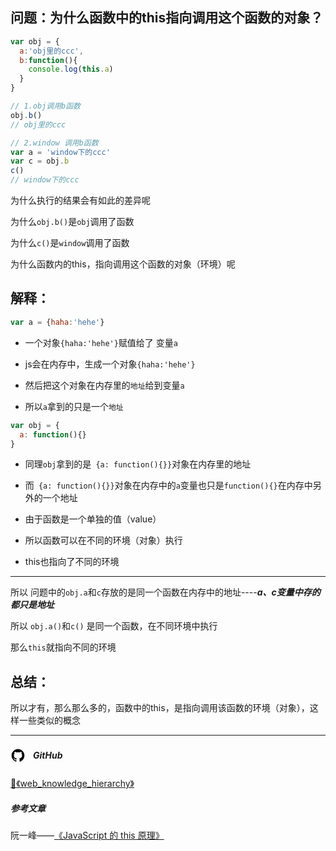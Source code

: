 ## 问题：为什么函数中的this指向调用这个函数的对象？

```js
var obj = {
  a:'obj里的ccc',
  b:function(){
    console.log(this.a)
  }
}

// 1.obj调用b函数
obj.b()
// obj里的ccc

// 2.window 调用b函数
var a = 'window下的ccc'
var c = obj.b  
c()
// window下的ccc
```

为什么执行的结果会有如此的差异呢

为什么`obj.b()`是`obj`调用了函数

为什么`c()`是`window`调用了函数

为什么函数内的this，指向调用这个函数的对象（环境）呢


## 解释：

```js
var a = {haha:'hehe'}
```

* 一个对象`{haha:'hehe'}`赋值给了 变量`a`

* js会在内存中，生成一个对象`{haha:'hehe'}`

* 然后把这个对象在内存里的`地址`给到变量`a`

* 所以`a`拿到的只是一个`地址`

```js
var obj = {
  a: function(){}
}
```

* 同理`obj`拿到的是` {a: function(){}}`对象在内存里的地址

* 而` {a: function(){}}`对象在内存中的`a`变量也只是`function(){}`在内存中另外的一个地址

* 由于函数是一个单独的值（value）

* 所以函数可以在不同的环境（对象）执行

* this也指向了不同的环境

---

所以 问题中的`obj.a`和`c`存放的是同一个函数在内存中的地址----***a、c变量中存的都只是地址***

所以  `obj.a()`和`c()` 是同一个函数，在不同环境中执行

那么`this`就指向不同的环境

## 总结：

所以才有，那么那么多的，函数中的this，是指向调用该函数的环境（对象），这样一些类似的概念


---

<h5 style="display:flex;align-items:center;">
<svg  class="icon icon-github" xmlns="http://www.w3.org/2000/svg" width="24" height="24" viewBox="0 0 24 28"  aria-label="GitHub"  role="img"  focusable="false"> <title>Github</title><path d="M12 2c6.625 0 12 5.375 12 12 0 5.297-3.437 9.797-8.203 11.391-.609.109-.828-.266-.828-.578 0-.391.016-1.687.016-3.297 0-1.125-.375-1.844-.812-2.219 2.672-.297 5.484-1.313 5.484-5.922 0-1.313-.469-2.375-1.234-3.219.125-.313.531-1.531-.125-3.187-1-.313-3.297 1.234-3.297 1.234a11.28 11.28 0 0 0-6 0S6.704 6.656 5.704 6.969c-.656 1.656-.25 2.875-.125 3.187-.766.844-1.234 1.906-1.234 3.219 0 4.594 2.797 5.625 5.469 5.922-.344.313-.656.844-.766 1.609-.688.313-2.438.844-3.484-1-.656-1.141-1.844-1.234-1.844-1.234-1.172-.016-.078.734-.078.734.781.359 1.328 1.75 1.328 1.75.703 2.141 4.047 1.422 4.047 1.422 0 1 .016 1.937.016 2.234 0 .313-.219.688-.828.578C3.439 23.796.002 19.296.002 13.999c0-6.625 5.375-12 12-12zM4.547 19.234c.031-.063-.016-.141-.109-.187-.094-.031-.172-.016-.203.031-.031.063.016.141.109.187.078.047.172.031.203-.031zm.484.532c.063-.047.047-.156-.031-.25-.078-.078-.187-.109-.25-.047-.063.047-.047.156.031.25.078.078.187.109.25.047zm.469.703c.078-.063.078-.187 0-.297-.063-.109-.187-.156-.266-.094-.078.047-.078.172 0 .281s.203.156.266.109zm.656.656c.063-.063.031-.203-.063-.297-.109-.109-.25-.125-.313-.047-.078.063-.047.203.063.297.109.109.25.125.313.047zm.891.391c.031-.094-.063-.203-.203-.25-.125-.031-.266.016-.297.109s.063.203.203.234c.125.047.266 0 .297-.094zm.984.078c0-.109-.125-.187-.266-.172-.141 0-.25.078-.25.172 0 .109.109.187.266.172.141 0 .25-.078.25-.172zm.906-.156c-.016-.094-.141-.156-.281-.141-.141.031-.234.125-.219.234.016.094.141.156.281.125s.234-.125.219-.219z"></path></svg>
<span style="margin-left:12px;">GitHub</span>
</h5>


[:book:《web_knowledge_hierarchy》](https://github.com/guestccc/web_knowledge_hierarchy)

##### 参考文章

阮一峰——[《JavaScript 的 this 原理》](http://www.ruanyifeng.com/blog/2018/06/javascript-this.html)



